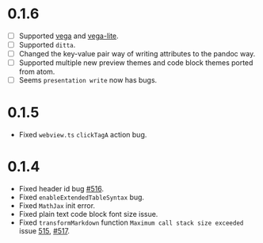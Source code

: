 # 0.1.6
* [ ] Supported [vega](https://vega.github.io/vega/) and [vega-lite](https://vega.github.io/vega-lite/).   
* [ ] Supported `ditta`.  
* [ ] Changed the key-value pair way of writing attributes to the pandoc way.   
* [ ] Supported multiple new preview themes and code block themes ported from atom.    
* [ ] Seems `presentation write` now has bugs.  

# 0.1.5
* Fixed `webview.ts` `clickTagA` action bug.  

# 0.1.4
* Fixed header id bug [#516](https://github.com/shd101wyy/markdown-preview-enhanced/issues/516).  
* Fixed `enableExtendedTableSyntax` bug.  
* Fixed `MathJax` init error.  
* Fixed plain text code block font size issue.  
* Fixed `transformMarkdown` function `Maximum call stack size exceeded` issue [515](https://github.com/shd101wyy/markdown-preview-enhanced/issues/515), [#517](https://github.com/shd101wyy/markdown-preview-enhanced/issues/517).  

